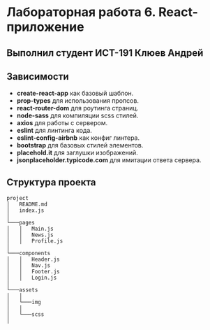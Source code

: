 # Лабораторная работа 6. React-приложение
## Выполнил студент ИСТ-191 Клюев Андрей

## Зависимости

* **create-react-app** как базовый шаблон.
* **prop-types** для использования пропсов.
* **react-router-dom** для роутинга страниц.
* **node-sass** для компиляции scss стилей.
* **axios** для работы с сервером.
* **eslint** для линтинга кода.
* **eslint-config-airbnb** как конфиг линтера.
* **bootstrap** для базовых стилей элементов.
* **placehold.it** для заглушки изображений.
* **jsonplaceholder.typicode.com** для имитации ответа сервера.

## Структура проекта

```
project
│   README.md
│   index.js
│
└───pages
│   │   Main.js
│   │   News.js
│   │   Profile.js
│   
└───components
│   │   Header.js
│   │   Nav.js
│   │   Footer.js
│   │   Login.js
│
└───assets
│   │
│   └───img
│   │
│   └───scss
│
```